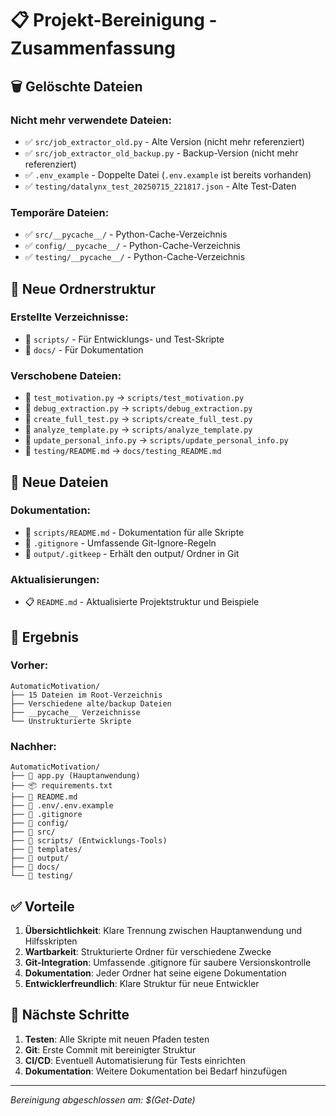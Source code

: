 # 📋 Projekt-Bereinigung - Zusammenfassung

## 🗑️ Gelöschte Dateien

### Nicht mehr verwendete Dateien:
- ✅ `src/job_extractor_old.py` - Alte Version (nicht mehr referenziert)
- ✅ `src/job_extractor_old_backup.py` - Backup-Version (nicht mehr referenziert)
- ✅ `.env_example` - Doppelte Datei (`.env.example` ist bereits vorhanden)
- ✅ `testing/datalynx_test_20250715_221817.json` - Alte Test-Daten

### Temporäre Dateien:
- ✅ `src/__pycache__/` - Python-Cache-Verzeichnis
- ✅ `config/__pycache__/` - Python-Cache-Verzeichnis
- ✅ `testing/__pycache__/` - Python-Cache-Verzeichnis

## 📁 Neue Ordnerstruktur

### Erstellte Verzeichnisse:
- 📁 `scripts/` - Für Entwicklungs- und Test-Skripte
- 📁 `docs/` - Für Dokumentation

### Verschobene Dateien:
- 📄 `test_motivation.py` → `scripts/test_motivation.py`
- 📄 `debug_extraction.py` → `scripts/debug_extraction.py`
- 📄 `create_full_test.py` → `scripts/create_full_test.py`
- 📄 `analyze_template.py` → `scripts/analyze_template.py`
- 📄 `update_personal_info.py` → `scripts/update_personal_info.py`
- 📄 `testing/README.md` → `docs/testing_README.md`

## 📝 Neue Dateien

### Dokumentation:
- 📖 `scripts/README.md` - Dokumentation für alle Skripte
- 🚫 `.gitignore` - Umfassende Git-Ignore-Regeln
- 📌 `output/.gitkeep` - Erhält den output/ Ordner in Git

### Aktualisierungen:
- 📋 `README.md` - Aktualisierte Projektstruktur und Beispiele

## 🎯 Ergebnis

### Vorher:
```
AutomaticMotivation/
├── 15 Dateien im Root-Verzeichnis
├── Verschiedene alte/backup Dateien
├── __pycache__ Verzeichnisse
└── Unstrukturierte Skripte
```

### Nachher:
```
AutomaticMotivation/
├── 🚀 app.py (Hauptanwendung)
├── 📦 requirements.txt
├── 📖 README.md
├── 🔐 .env/.env.example
├── 🚫 .gitignore
├── 📁 config/
├── 📁 src/
├── 📁 scripts/ (Entwicklungs-Tools)
├── 📁 templates/
├── 📁 output/
├── 📁 docs/
└── 📁 testing/
```

## ✅ Vorteile

1. **Übersichtlichkeit**: Klare Trennung zwischen Hauptanwendung und Hilfsskripten
2. **Wartbarkeit**: Strukturierte Ordner für verschiedene Zwecke
3. **Git-Integration**: Umfassende .gitignore für saubere Versionskontrolle
4. **Dokumentation**: Jeder Ordner hat seine eigene Dokumentation
5. **Entwicklerfreundlich**: Klare Struktur für neue Entwickler

## 🔧 Nächste Schritte

1. **Testen**: Alle Skripte mit neuen Pfaden testen
2. **Git**: Erste Commit mit bereinigter Struktur
3. **CI/CD**: Eventuell Automatisierung für Tests einrichten
4. **Dokumentation**: Weitere Dokumentation bei Bedarf hinzufügen

---
*Bereinigung abgeschlossen am: $(Get-Date)*
